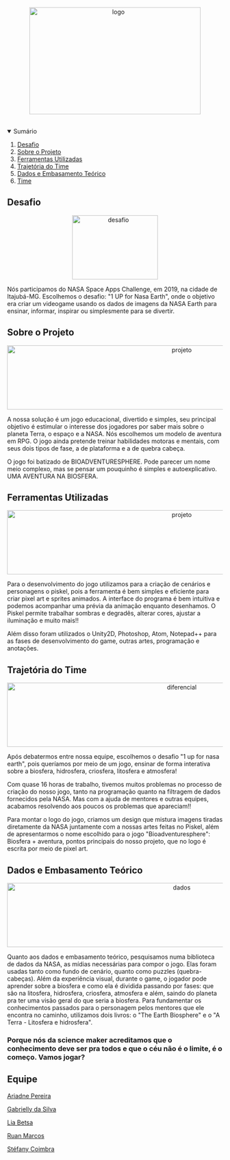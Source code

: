 <!--
*** Thanks for checking out the Best-README-Template. If you have a suggestion
*** that would make this better, please fork the repo and create a pull request
*** or simply open an issue with the tag "enhancement".
*** Thanks again! Now go create something AMAZING! :D
-->

<!-- PROJECT SHIELDS -->
<!--
*** I'm using markdown "reference style" links for readability.
*** Reference links are enclosed in brackets [ ] instead of parentheses ( ).
*** See the bottom of this document for the declaration of the reference variables
*** for contributors-url, forks-url, etc. This is an optional, concise syntax you may use.
*** https://www.markdownguide.org/basic-syntax/#reference-style-links
-->

<!-- PROJECT LOGO -->
<br />
<p align="center">
  <a href="https://github.com/stefanycoimbra/Bioadventuresphere-NASA_Game">
    <img src="Images/logo.png" alt="logo" width="400" height="250">
  </a>

<br />
<br />

<!-- SUMARY -->
<details open="open">
  <summary>Sumário</summary>
  <ol>
    <li>
      <a href="#desafio">Desafio</a>
    </li>
    <li>
      <a href="#sobre-o-projeto">Sobre o Projeto</a>
    </li>
    <li>
      <a href="#ferramentas-utilizadas">Ferramentas Utilizadas</a>
    </li>
    <li>
      <a href="#trajetória-do-time">Trajetória do Time</a>
    </li>
    <li>
      <a href="#dados-e-embasamento-teórico">Dados e Embasamento Teórico</a>
    </li>
    <li><a href="#time">Time</a>
    </li>
  </ol>
</details>

<!-- ABOUT THE PROJECT -->

## Desafio

<p align="center">
  <a href="https://github.com/stefanycoimbra/Bioadventuresphere-NASA_Game">
    <img src="Images/desafio.png" alt="desafio" width="200" height="150">
  </a>
</p>

Nós participamos do NASA Space Apps Challenge, em 2019, na cidade de Itajubá-MG. Escolhemos o desafio: "1 UP for Nasa Earth", onde o objetivo era criar um videogame usando os dados de imagens da NASA Earth para ensinar, informar, inspirar ou simplesmente para se divertir.
  
## Sobre o Projeto

<p align="center">
  <a href="https://github.com/stefanycoimbra/Bioadventuresphere-NASA_Game">
    <img src="Images/projeto.png" alt="projeto" width="800" height="150">
  </a>
</p>

A nossa solução é um jogo educacional, divertido e simples, seu principal objetivo é estimular o interesse dos jogadores por saber mais sobre o planeta Terra, o espaço e a NASA. Nós escolhemos um modelo de aventura em RPG. O jogo ainda pretende treinar habilidades motoras e mentais, com seus dois tipos de fase, a de plataforma e a de quebra cabeça. 

O jogo foi batizado de BIOADVENTURESPHERE. Pode parecer um nome meio complexo, mas se pensar um pouquinho é simples e autoexplicativo. UMA AVENTURA NA BIOSFERA.

<!-- GETTING STARTED -->

## Ferramentas Utilizadas

<p align="center">
  <a href="https://github.com/stefanycoimbra/Bioadventuresphere-NASA_Game">
    <img src="Images/projeto.png" alt="projeto" width="800" height="150">
  </a>
</p>

Para o desenvolvimento do jogo utilizamos para a criação de cenários e personagens o piskel, pois a ferramenta é bem simples e eficiente para criar pixel art e sprites animados. A interface do programa é bem intuitiva e podemos acompanhar uma prévia da animação enquanto desenhamos. O Piskel permite trabalhar sombras e degradês, alterar cores, ajustar a iluminação e muito mais!!

Além disso foram utilizados o Unity2D, Photoshop, Atom, Notepad++ para as fases de desenvolvimento do game, outras artes, programação e anotações.

<!-- DEVELOPING THE PROJECT -->

## Trajetória do Time

<p align="center">
  <a href="https://github.com/stefanycoimbra/Bioadventuresphere-NASA_Game">
    <img src="Images/diferencial.png" alt="diferencial" width="800" height="150">
  </a>
</p>

Após debatermos entre nossa equipe, escolhemos o desafio "1 up for nasa earth", pois queríamos por meio de um jogo, ensinar de forma interativa sobre a biosfera, hidrosfera, criosfera, litosfera e atmosfera!  

Com quase 16 horas de trabalho, tivemos muitos problemas no processo de criação do nosso jogo, tanto na programação quanto na filtragem de dados fornecidos pela NASA. Mas com a ajuda de mentores e outras equipes, acabamos resolvendo aos poucos os problemas que apareciam!! 

Para montar o logo do jogo, criamos um design que mistura imagens tiradas diretamente da NASA juntamente com a nossas artes feitas no Piskel, além de apresentarmos o nome escolhido para o jogo "Bioadventuresphere": Biosfera + aventura, pontos principais do nosso projeto, que no logo é escrita por meio de pixel art.

## Dados e Embasamento Teórico

<p align="center">
  <a href="https://github.com/stefanycoimbra/Bioadventuresphere-NASA_Game">
    <img src="Images/dados.png" alt="dados" width="800" height="150">
  </a>
</p>

Quanto aos dados e embasamento teórico, pesquisamos numa biblioteca de dados da NASA, as mídias necessárias para compor o jogo. Elas foram usadas tanto como fundo de cenário, quanto como puzzles (quebra-cabeças). Além da experiência visual, durante o game, o jogador pode aprender sobre a biosfera e como ela é dividida passando por fases: que são na litosfera, hidrosfera, criosfera, atmosfera e além, saindo do planeta pra ter uma visão geral do que seria a biosfera. Para fundamentar os conhecimentos passados para o personagem pelos mentores que ele encontra no caminho, utilizamos dois livros: o "The Earth Biosphere" e o "A Terra - Litosfera e hidrosfera".

### Porque nós da science maker acreditamos que o conhecimento deve ser pra todos e que o céu não é o limite, é o começo. Vamos jogar?

<!-- TEAM -->

## Equipe

[Ariadne Pereira](https://www.linkedin.com/in/ariadne-vieira-5b0375201)

[Gabrielly da Silva](https://linkedin.com/in/gabrielly-da-silva-morais)

[Lia Betsa](https://www.linkedin.com/in/lia-betsa-8676ba191)

[Ruan Marcos](https://linkedin.com/in/ruanmarcosb)

[Stéfany Coimbra](https://www.linkedin.com/in/stéfany-coimbra-23780a16b)
